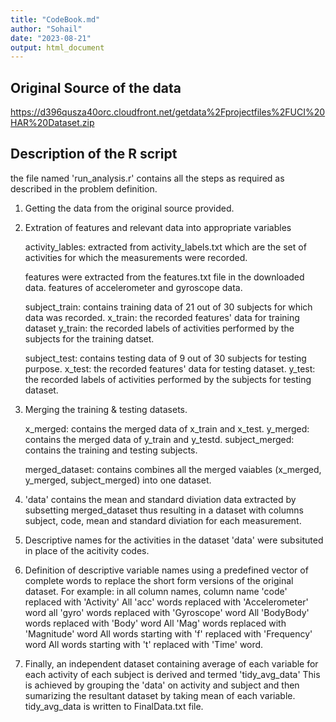 ```yaml
---
title: "CodeBook.md"
author: "Sohail"
date: "2023-08-21"
output: html_document
---
```

## Original Source of the data

https://d396qusza40orc.cloudfront.net/getdata%2Fprojectfiles%2FUCI%20HAR%20Dataset.zip

## Description of the R script

the file named 'run_analysis.r' contains all the steps as required as described in the problem definition.

1. Getting the data from the original source provided.

2. Extration of features and relevant data into appropriate variables

   activity_lables: extracted from activity_labels.txt which are the set of activities for which the measurements were recorded.
   
   features were extracted from the features.txt file in the downloaded data. features of accelerometer and    gyroscope data.
   
   subject_train: contains training data of 21 out of 30 subjects for which data was recorded.
   x_train: the recorded features' data for training dataset
   y_train: the recorded labels of activities performed by the subjects for the training datset.
   
   subject_test: contains testing data of 9 out of 30 subjects for testing purpose.
   x_test: the recorded features' data for testing dataset.
   y_test: the recorded labels of activities performed by the subjects for testing dataset.
   
3. Merging the training & testing datasets.

   x_merged: contains the merged data of x_train and x_test.
   y_merged: contains the merged data of y_train and y_testd.
   subject_merged: contains the training and testing subjects.
  
   merged_dataset: contains combines all the merged vaiables (x_merged, y_merged, subject_merged) into one dataset.

4. 'data' contains the mean and standard diviation data extracted by subsetting merged_dataset thus resulting in a dataset with columns subject, code, mean and standard diviation for each measurement.

5. Descriptive names for the activities in the dataset 'data' were subsituted in place of the acitivity codes.

6. Definition of descriptive variable names using a predefined vector of complete words to replace the short form versions of the original dataset. For example: in all column names,
   column name 'code' replaced with 'Activity'
   All 'acc' words replaced with 'Accelerometer' word
   all 'gyro' words replaced with 'Gyroscope' word
   All 'BodyBody' words replaced with 'Body' word
   All 'Mag' words replaced with 'Magnitude' word
   All words starting with 'f' replaced with 'Frequency' word
   All words starting with 't' replaced with 'Time' word.
   
7. Finally, an independent dataset containing average of each variable for each activity of each subject is derived and termed 'tidy_avg_data'
  This is achieved by grouping the 'data' on activity and subject and then sumarizing the resultant dataset by taking mean of each variable.
  tidy_avg_data is written to FinalData.txt file.
